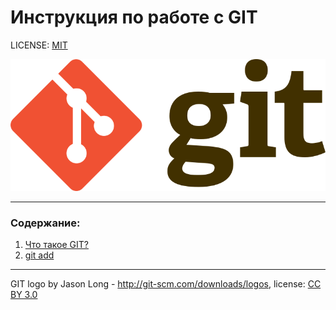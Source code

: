 # Инструкция по работе с GIT

LICENSE: [MIT](./license.md)

![git-logo](./git-logo.png)

---

### Содержание:
1. [Что такое GIT?](./intro.md)
2. [git add](./add.md)


---

GIT logo by Jason Long - http://git-scm.com/downloads/logos, license: [CC BY 3.0](https://creativecommons.org/licenses/by/3.0/deed.en)
